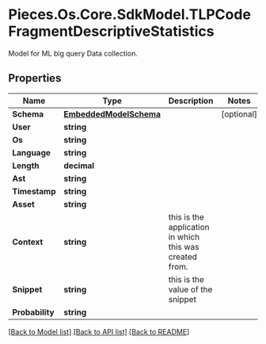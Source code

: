 # Pieces.Os.Core.SdkModel.TLPCodeFragmentDescriptiveStatistics
Model for ML big query Data collection.

## Properties

Name | Type | Description | Notes
------------ | ------------- | ------------- | -------------
**Schema** | [**EmbeddedModelSchema**](EmbeddedModelSchema.md) |  | [optional] 
**User** | **string** |  | 
**Os** | **string** |  | 
**Language** | **string** |  | 
**Length** | **decimal** |  | 
**Ast** | **string** |  | 
**Timestamp** | **string** |  | 
**Asset** | **string** |  | 
**Context** | **string** | this is the application in which this was created from. | 
**Snippet** | **string** | this is the value of the snippet | 
**Probability** | **string** |  | 

[[Back to Model list]](../README.md#documentation-for-models) [[Back to API list]](../README.md#documentation-for-api-endpoints) [[Back to README]](../README.md)

